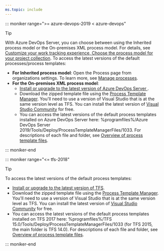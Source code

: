 ```yaml
---
ms.topic: include
---
```


::: moniker range=">= azure-devops-2019 < azure-devops"

> [!TIP]
> With Azure DevOps Server, you can choose between using the Inherited process model or the On-premises XML process model. For details, see [Customize your work tracking experience, Choose the process model for your project collection](../../reference/customize-work.md?view=azure-devops-2019#choose-the-process-model-for-your-project-collection). To access the latest versions of the default processes/process templates: 
> - **For Inherited process model**: Open the Process page from organizations settings. To learn more, see [Manage processes](../../organizations/settings/work/manage-process.md).
> - **For the On-premises XML process model**:   
>   <ul><li><a href="https://visualstudio.microsoft.com/downloads/">Install or upgrade to the latest version of Azure DevOps Server </a>.</li> 
>   <li>Download the zipped template file using the <a href="/azure/devops/boards/work-items/guidance/manage-process-templates">Process Template Manager</a>. You'll need to use a version of Visual Studio that is at the same version level as TFS. You can install the latest version of <a href="https://visualstudio.microsoft.com/downloads/">Visual Studio Community</a> for free.</li>
>   <li>You can access the latest versions of the default process templates installed on Azure DevOps Server here: %programfiles%/Azure DevOps Server 2019/Tools/Deploy/ProcessTemplateManagerFiles/1033. For descriptions of each file and folder, see <a href="/azure/devops/reference/process-templates/overview-process-template-files">Overview of process template files</a>.</li></ul>

::: moniker-end


::: moniker range="<= tfs-2018"

> [!TIP]  
> To access the latest versions of the default process templates: 
> - [Install or upgrade to the latest version of TFS](https://visualstudio.microsoft.com/downloads/). 
> - Download the zipped template file using the [Process Template Manager](../work-items/guidance/manage-process-templates.md). You'll need to use a version of Visual Studio that is at the same version level as TFS. You can install the latest version of [Visual Studio Community](https://visualstudio.microsoft.com/downloads/) for free. 
> - You can access the latest versions of the default process templates installed on TFS 2017 here: %programfiles%/TFS 15.0/Tools/Deploy/ProcessTemplateManagerFiles/1033 (for TFS 2015, the main folder is TFS 14.0). For descriptions of each file and folder, see [Overview of process template files](../../reference/process-templates/overview-process-template-files.md). 

::: moniker-end
